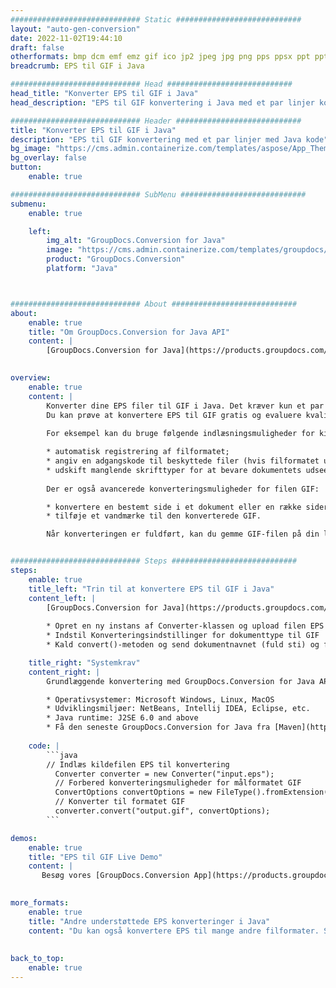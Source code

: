 ```yaml
---
############################# Static ############################
layout: "auto-gen-conversion"
date: 2022-11-02T19:44:10
draft: false
otherformats: bmp dcm emf emz gif ico jp2 jpeg jpg png pps ppsx ppt pptx psb psd svg svgz tga tif tiff webp wmf wmz
breadcrumb: EPS til GIF i Java

############################# Head ############################
head_title: "Konverter EPS til GIF i Java"
head_description: "EPS til GIF konvertering i Java med et par linjer kode. Konverter over 160 filformater ved hjælp af GroupDocs dokumentkonverterings-API for Java"

############################# Header ############################
title: "Konverter EPS til GIF i Java"
description: "EPS til GIF konvertering med et par linjer med Java kode"
bg_image: "https://cms.admin.containerize.com/templates/aspose/App_Themes/V3/images/bg/header1.png"
bg_overlay: false
button:
    enable: true

############################# SubMenu ############################
submenu:
    enable: true

    left:
        img_alt: "GroupDocs.Conversion for Java"
        image: "https://cms.admin.containerize.com/templates/groupdocs/images/product-logos/90x90-noborder/groupdocs-conversion-java.png"
        product: "GroupDocs.Conversion"
        platform: "Java"



############################# About ############################
about:
    enable: true
    title: "Om GroupDocs.Conversion for Java API"
    content: |
        [GroupDocs.Conversion for Java](https://products.groupdocs.com/conversion/java/) er en avanceret filformatkonverterings-API til konvertering mellem populære billed- og dokumentformater såsom Microsoft Office, OpenDocument, PDF, HTML, e-mail, CAD. og meget mere med blot et par linjer kode. Den native API registrerer automatisk formaterne af de originale dokumenter og tilbyder mange muligheder for at tilpasse de konverterede dokumenter. Sammen med funktionen til at udtrække information fra et dokument, understøtter den også caching af konverteringsresultaterne til den lokale disk som standard. Enhver form for cachelagring kan dog understøttes ved at implementere de passende grænseflader - Amazon S3, Dropbox, Google Drive, Windows Azure, Reddis eller andre.
    

overview:
    enable: true
    content: |
        Konverter dine EPS filer til GIF i Java. Det kræver kun et par linjer med Java kode på enhver platform efter eget valg, såsom Windows, Linux, macOS.
        Du kan prøve at konvertere EPS til GIF gratis og evaluere kvaliteten af ​​konverteringsresultaterne. Sammen med simple filkonverteringsscripts kan du prøve mere sofistikerede muligheder for at indlæse EPS-kildefilen og gemme GIF-outputtet. 
        
        For eksempel kan du bruge følgende indlæsningsmuligheder for kilden EPS:

        * automatisk registrering af filformatet;
        * angiv en adgangskode til beskyttede filer (hvis filformatet understøtter det);
        * udskift manglende skrifttyper for at bevare dokumentets udseende.
        
        Der er også avancerede konverteringsmuligheder for filen GIF:

        * konvertere en bestemt side i et dokument eller en række sider;
        * tilføje et vandmærke til den konverterede GIF.

        Når konverteringen er fuldført, kan du gemme GIF-filen på din lokale filsti eller på et tredjepartslager såsom FTP, Amazon S3, Google Drive, Dropbox osv. Bemærk venligst - for at konvertere EPS til GIF, behøver du ikke installere yderligere software, såsom MS Office, Open Office, Adobe Acrobat Reader osv.


############################# Steps ############################
steps:
    enable: true
    title_left: "Trin til at konvertere EPS til GIF i Java"
    content_left: |
        [GroupDocs.Conversion for Java](https://products.groupdocs.com/conversion/java/) giver udviklere mulighed for nemt at konvertere EPS fil til GIF med et par linjer kode.
        
        * Opret en ny instans af Converter-klassen og upload filen EPS med den fulde sti
        * Indstil Konverteringsindstillinger for dokumenttype til GIF
        * Kald convert()-metoden og send dokumentnavnet (fuld sti) og formatet (GIF) som en parameter

    title_right: "Systemkrav"
    content_right: |
        Grundlæggende konvertering med GroupDocs.Conversion for Java API kan udføres med blot et par linjer kode. Vores API'er understøttes på alle større platforme og operativsystemer. Før du udfører koden nedenfor, skal du sørge for, at du har følgende forudsætninger installeret på dit system.

        * Operativsystemer: Microsoft Windows, Linux, MacOS
        * Udviklingsmiljøer: NetBeans, Intellij IDEA, Eclipse, etc.
        * Java runtime: J2SE 6.0 and above
        * Få den seneste GroupDocs.Conversion for Java fra [Maven](https://repository.groupdocs.com/webapp/#/artifacts/browse/tree/General/repo/com/groupdocs/groupdocs-conversion)
         
    code: |
        ```java    
        // Indlæs kildefilen EPS til konvertering
          Converter converter = new Converter("input.eps");
          // Forbered konverteringsmuligheder for målformatet GIF
          ConvertOptions convertOptions = new FileType().fromExtension("gif").getConvertOptions();
          // Konverter til formatet GIF
          converter.convert("output.gif", convertOptions);
        ```

demos:
    enable: true
    title: "EPS til GIF Live Demo"
    content: |
       Besøg vores [GroupDocs.Conversion App](https://products.groupdocs.app/conversion/family) websted, og prøv EPS til GIF konvertering nu. Den gratis demo har følgende fordele
          

more_formats:
    enable: true
    title: "Andre understøttede EPS konverteringer i Java"
    content: "Du kan også konvertere EPS til mange andre filformater. Se venligst listen nedenfor."
       
       
back_to_top:
    enable: true
---
```

